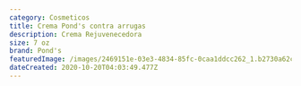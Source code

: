 ```yaml
---
category: Cosmeticos
title: Crema Pond's contra arrugas
description: Crema Rejuvenecedora
size: 7 oz
brand: Pond's
featuredImage: /images/2469151e-03e3-4834-85fc-0caa1ddcc262_1.b2730a62c921d0850194d9df7ef3cd21.jpeg
dateCreated: 2020-10-20T04:03:49.477Z
---
```

